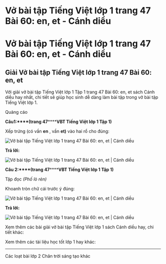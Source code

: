 # Vở bài tập Tiếng Việt lớp 1 trang 47 Bài 60: en, et - Cánh diều

# Vở bài tập Tiếng Việt lớp 1 trang 47 Bài 60: en, et - Cánh diều

## Giải Vở bài tập Tiếng Việt lớp 1 trang 47 Bài 60: en, et

Với giải vở bài tập Tiếng Việt lớp 1 Tập 1 trang 47 Bài 60: en, et sách Cánh diều hay nhất, chi tiết sẽ giúp học sinh dễ dàng làm bài tập trong vở bài tập Tiếng Việt lớp 1.

Quảng cáo

**Câu****1****:****(trang 47********VBT Tiếng Việt lớp 1 Tập 1)**

Xếp trứng (có vần **en** , vần **et)** vào hai rổ cho đúng:

![Vở bài tập Tiếng Việt lớp 1 trang 47 Bài 60: en, et | Cánh diều](https://www.vietjack.com/vbt-tieng-viet-1-cd/images/bai-60-en-et-1.png)

**Trả lời:**

![Vở bài tập Tiếng Việt lớp 1 trang 47 Bài 60: en, et | Cánh diều](https://www.vietjack.com/vbt-tieng-viet-1-cd/images/bai-60-en-et-2.png)

**Câu 2:****(trang 47********VBT Tiếng Việt lớp 1 Tập 1)**

Tập đọc _(Phố lò rèn)_

Khoanh tròn chữ cái trước ý đúng:

![Vở bài tập Tiếng Việt lớp 1 trang 47 Bài 60: en, et | Cánh diều](https://www.vietjack.com/vbt-tieng-viet-1-cd/images/bai-60-en-et-3.png)

**Trả lời:**

![Vở bài tập Tiếng Việt lớp 1 trang 47 Bài 60: en, et | Cánh diều](https://www.vietjack.com/vbt-tieng-viet-1-cd/images/bai-60-en-et-4.png)

Xem thêm các bài giải vở bài tập Tiếng Việt lớp 1 sách Cánh diều hay, chi tiết khác:

Xem thêm các tài liệu học tốt lớp 1 hay khác:

* * *

Các loạt bài lớp 2 Chân trời sáng tạo khác
